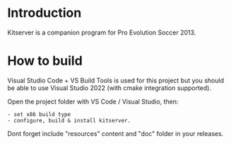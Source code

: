# Introduction

Kitserver is a companion program for Pro Evolution Soccer 2013.

# How to build

Visual Studio Code + VS Build Tools is used for this project but you
should be able to use Visual Studio 2022 (with cmake integration supported).

Open the project folder with VS Code / Visual Studio, then:
    
    - set x86 build type
    - configure, build & install kitserver.

Dont forget include "resources" content and "doc" folder in your releases.
